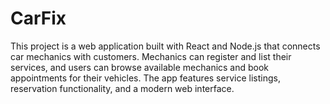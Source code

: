 # CarFix
This project is a web application built with React and Node.js that connects car mechanics with customers. Mechanics can register and list their services, and users can browse available mechanics and book appointments for their vehicles. The app features service listings, reservation functionality, and a modern web interface.
